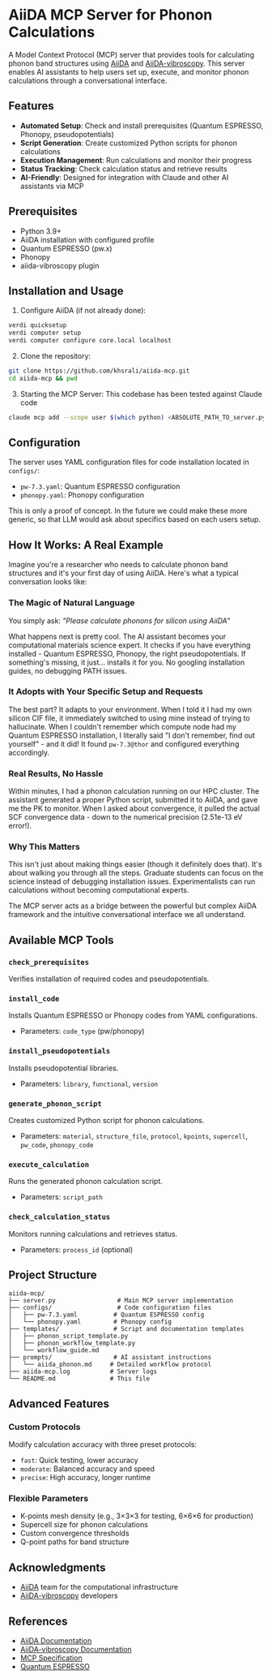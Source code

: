# AiiDA MCP Server for Phonon Calculations

A Model Context Protocol (MCP) server that provides tools for calculating phonon band structures using [AiiDA](https://www.aiida.net/) and [AiiDA-vibroscopy](https://aiida-vibroscopy.readthedocs.io/). This server enables AI assistants to help users set up, execute, and monitor phonon calculations through a conversational interface.

## Features

-  **Automated Setup**: Check and install prerequisites (Quantum ESPRESSO, Phonopy, pseudopotentials)
-  **Script Generation**: Create customized Python scripts for phonon calculations
-  **Execution Management**: Run calculations and monitor their progress
-  **Status Tracking**: Check calculation status and retrieve results
-  **AI-Friendly**: Designed for integration with Claude and other AI assistants via MCP

## Prerequisites

- Python 3.9+
- AiiDA installation with configured profile
- Quantum ESPRESSO (pw.x)
- Phonopy
- aiida-vibroscopy plugin

## Installation and Usage

1. Configure AiiDA (if not already done):
```bash
verdi quicksetup
verdi computer setup
verdi computer configure core.local localhost
```

2. Clone the repository:
```bash
git clone https://github.com/khsrali/aiida-mcp.git
cd aiida-mcp && pwd
```

3. Starting the MCP Server:
This codebase has been tested against Claude code

```bash
claude mcp add --scope user $(which python) <ABSOLUTE_PATH_TO_server.py>
```


## Configuration

The server uses YAML configuration files for code installation located in `configs/`:

- `pw-7.3.yaml`: Quantum ESPRESSO configuration
- `phonopy.yaml`: Phonopy configuration

This is only a proof of concept. In the future we could make these more generic, so that LLM would ask about specifics based on each users setup.


## How It Works: A Real Example

Imagine you're a researcher who needs to calculate phonon band structures and it's your first day of using AiiDA. Here's what a typical conversation looks like:

### The Magic of Natural Language

You simply ask: *"Please calculate phonons for silicon using AiiDA"*

What happens next is pretty cool. The AI assistant becomes your computational materials science expert. It checks if you have everything installed - Quantum ESPRESSO, Phonopy, the right pseudopotentials. If something's missing, it just... installs it for you. No googling installation guides, no debugging PATH issues.

### It Adopts with Your Specific Setup and Requests

The best part? It adapts to your environment. When I told it I had my own silicon CIF file, it immediately switched to using mine instead of trying to hallucinate. When I couldn't remember which compute node had my Quantum ESPRESSO installation, I literally said "I don't remember, find out yourself" - and it did! It found `pw-7.3@thor` and configured everything accordingly.

### Real Results, No Hassle

Within minutes, I had a phonon calculation running on our HPC cluster. The assistant generated a proper Python script, submitted it to AiiDA, and gave me the PK to monitor. When I asked about convergence, it pulled the actual SCF convergence data - down to the numerical precision (2.51e-13 eV error!).

### Why This Matters

This isn't just about making things easier (though it definitely does that). It's about walking you through all the steps. Graduate students can focus on the science instead of debugging installation issues. Experimentalists can run calculations without becoming computational experts.

The MCP server acts as a bridge between the powerful but complex AiiDA framework and the intuitive conversational interface we all understand.

## Available MCP Tools

### `check_prerequisites`
Verifies installation of required codes and pseudopotentials.

### `install_code` 
Installs Quantum ESPRESSO or Phonopy codes from YAML configurations.
- Parameters: `code_type` (pw/phonopy)

### `install_pseudopotentials`
Installs pseudopotential libraries.
- Parameters: `library`, `functional`, `version`

### `generate_phonon_script`
Creates customized Python script for phonon calculations.
- Parameters: `material`, `structure_file`, `protocol`, `kpoints`, `supercell`, `pw_code`, `phonopy_code`

### `execute_calculation`
Runs the generated phonon calculation script.
- Parameters: `script_path`

### `check_calculation_status`
Monitors running calculations and retrieves status.
- Parameters: `process_id` (optional)

## Project Structure

```
aiida-mcp/
├── server.py                 # Main MCP server implementation
├── configs/                  # Code configuration files
│   ├── pw-7.3.yaml          # Quantum ESPRESSO config
│   └── phonopy.yaml         # Phonopy config
├── templates/               # Script and documentation templates
│   ├── phonon_script_template.py
│   ├── phonon_workflow_template.py
│   └── workflow_guide.md
├── prompts/                 # AI assistant instructions
│   └── aiida_phonon.md     # Detailed workflow protocol
├── aiida-mcp.log           # Server logs
└── README.md               # This file
```

## Advanced Features

### Custom Protocols
Modify calculation accuracy with three preset protocols:
- `fast`: Quick testing, lower accuracy
- `moderate`: Balanced accuracy and speed  
- `precise`: High accuracy, longer runtime

### Flexible Parameters
- K-points mesh density (e.g., 3×3×3 for testing, 6×6×6 for production)
- Supercell size for phonon calculations
- Custom convergence thresholds
- Q-point paths for band structure


## Acknowledgments

- [AiiDA](https://www.aiida.net/) team for the computational infrastructure
- [AiiDA-vibroscopy](https://aiida-vibroscopy.readthedocs.io/) developers

## References

- [AiiDA Documentation](https://aiida.readthedocs.io/)
- [AiiDA-vibroscopy Documentation](https://aiida-vibroscopy.readthedocs.io/)
- [MCP Specification](https://modelcontextprotocol.io/)
- [Quantum ESPRESSO](https://www.quantum-espresso.org/)
